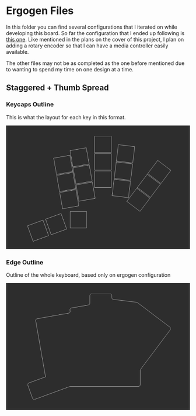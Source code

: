 # Ergogen Files

In this folder you can find several configurations that I iterated on while developing this board. So far the configuration that I ended up following is [this one](./configs/staggered_thumb_spread.yaml). Like mentioned in the plans on the cover of this project, I plan on adding a rotary encoder so that I can have a media controller easily available.

The other files may not be as completed as the one before mentioned due to wanting to spend my time on one design at a time.

## Staggered + Thumb Spread

### Keycaps Outline

This is what the layout for each key in this format.

![keycaps outline](./media/keycaps_outline.png)

### Edge Outline

Outline of the whole keyboard, based only on ergogen configuration

![edge outline](./media/edge_outline.png)